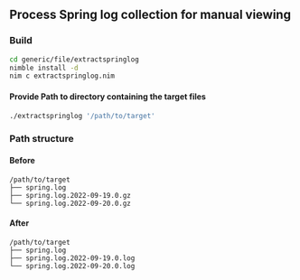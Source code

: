 ## Process Spring log collection for manual viewing

### Build
```bash
cd generic/file/extractspringlog
nimble install -d
nim c extractspringlog.nim
```

#### Provide Path to directory containing the target files
```bash
./extractspringlog '/path/to/target'
```

### Path structure
#### Before
```
/path/to/target
├── spring.log
├── spring.log.2022-09-19.0.gz
└── spring.log.2022-09-20.0.gz
```

#### After

```
/path/to/target
├── spring.log
├── spring.log.2022-09-19.0.log
└── spring.log.2022-09-20.0.log
```